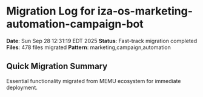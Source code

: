 # Migration Log for iza-os-marketing-automation-campaign-bot

**Date**: Sun Sep 28 12:31:19 EDT 2025
**Status**: Fast-track migration completed
**Files**:      478 files migrated
**Pattern**: marketing,campaign,automation

## Quick Migration Summary
Essential functionality migrated from MEMU ecosystem for immediate deployment.
